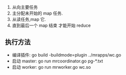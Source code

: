 1. 从向主要任务
2. 主分配未开始的 map 任务.
3. 从读任务,map 它.
4. 直到最后一个 map 结束 才能开始 reduce

## 执行方法

- 编译插件: go build -buildmode=plugin ../mrapps/wc.go
- 启动 master: go run mrcoordinator.go pg-*.txt
- 启动 worker: go run mrworker.go wc.so


